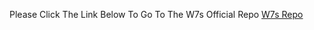 Please Click The Link Below To Go To The W7s Official Repo
[W7s Repo](https://west7014-studios.w3spaces.com/)
